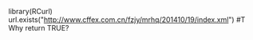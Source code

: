 
library(RCurl)
url.exists("http://www.cffex.com.cn/fzjy/mrhq/201410/19/index.xml") #T  Why return TRUE?